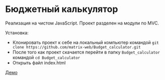# Бюджетный калькулятор
Реализация на чистом JavaScript. Проект разделен на модули по MVC.

Установка:
* Клонировать проект к себе на локальный компьютер командой ```git clone https://github.com/matrix-web/Budget_calculator.git```
* После того как проект скачается перейти в папку `Budget_calculator` командой ```cd Budget_calculator```
* Открыть файл index.html

[Демо](https://matrix-web.github.io/Budget_calculator/)